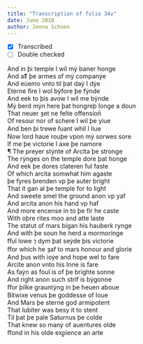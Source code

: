 ```yaml
---
title: "Transcription of folio 34v"
date: June 2018
author: Jenna Schoen
---
```

- [x] Transcribed
- [ ] Double checked

And in þi temple I wil mẏ baner honge  
And aỻ þe armes of mẏ companẏe  
And eủemo vnto til þat daẏ I dẏe  
Eterne fire I wol bẏfore þe fẏnde  
And eek to þis avow I wil me bẏnde  
Mẏ berd mẏn here þat hongreþ longe a doun  
That neuer ȝet ne felte offension̄  
Of resour nor of schere I wil þe yiue  
And ben þi trewe ẜuant whil I liue  
Now lord haue rouþe vpon mẏ sorwes sore  
If me þe victorie I axe þe namore  
¶ The preyer stẏnte of Arcita þe stronge  
The rẏnges on the temple dore þat honge  
And eek þe dores clateren ful faste  
Of which arcita somwhat him agaste  
þe fyres brenden vp þe auter bright  
That it gan al þe temple for to light  
And sweete smel the ground anon vp yaf  
And arcita anon his hand vp haf  
And more encense in to þe fir he caste  
With oþre rites moo and atte laste  
The statut of mars bigan his hauberk rynge  
And with þe soun he herd a mormoringe  
ﬀul lowe ⁊ dym þat seẏde þis victorie  
ﬀor which he ȝaf to mars honour and glorie  
And þus with ioẏe and hope wel to fare  
Arcite anon vnto his Inne is fare  
As faẏn as foul is of þe brighte sonne  
And right anon such strif is bẏgonne  
ﬀor þilke grauntẏng in þe heuen aboue  
Bitwixe venus þe goddesse of loue  
And Mars þe sterne god armipotent  
That Iubiter was besy it to stent  
Til þat þe pale Saturnus þe colde  
That knew so manẏ of auentures olde  
ﬀond in his olde exꝑience an arte  

